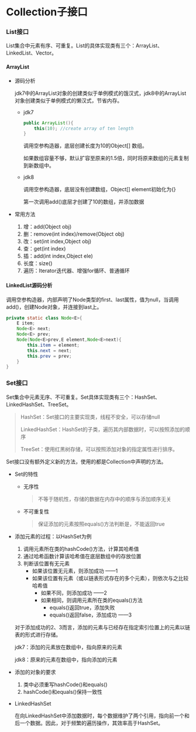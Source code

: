 # Collection子接口

### List接口

List集合中元素有序、可重复。List的具体实现类有三个：ArrayList、LinkedList、Vector。

#### ArrayList

* 源码分析

    jdk7中的ArrayList对象的创建类似于单例模式的饿汉式，jdk8中的ArrayList对象创建类似于单例模式的懒汉式，节省内存。

    * jdk7

        ```java
        public ArrayList(){
            this(10); //create array of ten length
        }
        ```

        调用空参构造器，底层创建长度为10的Object[] 数组。

        如果数组容量不够，默认扩容至原来的1.5倍，同时将原来数组的元素复制到新数组中。

    * jdk8

      调用空参构造器，底层没有创建数组，Object[] element初始化为{}

      第一次调用add()底层才创建了10的数组，并添加数据
    
* 常用方法

    1. 增：add(Object obj)
    2. 删：remove(int index)/remove(Object obj)
    3. 改：set(int index,Object obj)
    4. 查：get(int index)
    5. 插：add(int index,Object ele)
    6. 长度：size()
    7. 遍历：Iterator迭代器、增强for循环、普通循环

#### LinkedList源码分析

调用空参构造器，内部声明了Node类型的first、last属性，值为null，当调用add()，创建Node对象，并连接到last上。

```java
private static class Node<E>{
    E item;
    Node<E> next;
    Node<E> prev;
    Node(Node<E>prev,E element,Node<E>next){
        this.item = element;
        this.next = next;
        this.prev = prev;
    }
}
```

### Set接口

Set集合中元素无序、不可重复。Set具体实现类有三个：HashSet、LinkedHashSet、TreeSet。

> HashSet：Set接口的主要实现类，线程不安全，可以存储null
>
> LinkedHashSet：HashSet的子类，遍历其内部数据时，可以按照添加的顺序
>
> TreeSet：使用红黑树存储，可以按照添加对象的指定属性进行排序。

Set接口没有额外定义新的方法，使用的都是Collection中声明的方法。

* Set的特性

  * 无序性

    > 不等于随机性，存储的数据在内存中的顺序与添加顺序无关

  * 不可重复性

    > 保证添加的元素按照equals()方法判断是，不能返回true

* 添加元素的过程：以HashSet为例

  1. 调用元素所在类的hashCode()方法，计算其哈希值
  2. 通过哈希函数计算该哈希值在底层数组中的存放位置
  3. 判断该位置有无元素
     * 如果该位置无元素，则添加成功 ——1
     * 如果该位置有元素（或以链表形式存在的多个元素），则依次与之比较哈希值
       * 如果不同，则添加成功 ——2
       * 如果相同，则调用元素所在类的equals()方法
         * equals()返回true，添加失败
         * equals()返回false，添加成功 ——3

  对于添加成功的2、3而言，添加的元素与已经存在指定索引位置上的元素以链表的形式进行存储。

  jdk7：添加的元素放在数组中，指向原来的元素

  jdk8：原来的元素在数组中，指向添加的元素

* 添加的对象的要求

  1. 类中必须重写hashCode()和equals()
  2. hashCode()和equals()保持一致性

* LinkedHashSet

  在向LinkedHashSet中添加数据时，每个数据维护了两个引用，指向前一个和后一个数据。因此，对于频繁的遍历操作，其效率高于HashSet。